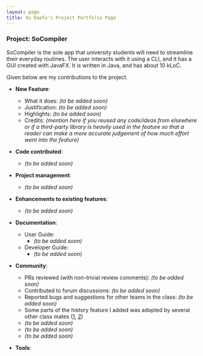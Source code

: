 ```yaml
---
layout: page
title: Xu Daofu's Project Portfolio Page
---
```


### Project: SoCompiler

SoCompiler is the sole app that university students will need to streamline their everyday routines. The user interacts with it using a CLI, and it has a GUI created with JavaFX. It is written in Java, and has about 10 kLoC.

Given below are my contributions to the project.

* **New Feature**:
  * What it does: _(to be added soon)_
  * Justification: _(to be added soon)_
  * Highlights: _(to be added soon)_
  * Credits: *{mention here if you reused any code/ideas from elsewhere or if a third-party library is heavily used in the feature so that a reader can make a more accurate judgement of how much effort went into the feature}*

* **Code contributed**: 
  * _(to be added soon)_

* **Project management**: 
  * _(to be added soon)_

* **Enhancements to existing features**: 
  * _(to be added soon)_

* **Documentation**:
  * User Guide:
    * _(to be added soon)_
  * Developer Guide:
    * _(to be added soon)_
    
* **Community**:
  * PRs reviewed (with non-trivial review comments): _(to be added soon)_
  * Contributed to forum discussions: _(to be added soon)_
  * Reported bugs and suggestions for other teams in the class: _(to be added soon)_
  * Some parts of the history feature I added was adopted by several other class mates ([1](), [2]())
  * _(to be added soon)_
  * _(to be added soon)_
  * _(to be added soon)_
  
* **Tools**:
